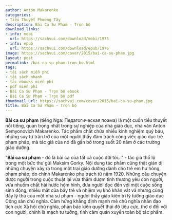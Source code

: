 ```yaml
---
author: Anton Makarenko
categories:
- Tiểu Thuyết Phương Tây
description: Bài Ca Sư Phạm - Trọn bộ
download_links:
- info: mobi
  url: https://sachvui.com/download/mobi/1975
- info: epub
  url: https://sachvui.com/download/epub/1976
image: https://sachvui.com/cover/2015/bai-ca-su-pham.jpg
layout: post
permalink: /bai-ca-su-pham-tron-bo.html
tags:
- tải sách miễn phí
- tải sách nhanh
- tải ebooks miễn phí
- pdf miễn phí
- Bài Ca Sư Phạm - Trọn bộ ebook
- Bài Ca Sư Phạm - Trọn bộ pdf
thumbnail_url: https://sachvui.com/cover/2015/bai-ca-su-pham.jpg
title: Bài Ca Sư Phạm - Trọn bộ
---
```


 <div class="item-desc text-justify"> <p><strong>Bài ca sư phạm</strong> (tiếng Nga: Педагогическая поэма) là một cuốn tiểu thuyết nổi tiếng, quan trọng nhất trong sự nghiệp của nhà giáo dục, nhà văn Anton Semyonovich Makarenko. Tác phẩm chất chứa nhiều kinh nghiệm quý báu, những suy tư trăn trở của một người thầy đảm trách công việc giáo dục trẻ phạm pháp, mà tác giả của nó đã gắn bó trong suốt 20 năm ở các trường giáo dưỡng.</p><p>"<strong>Bài ca sư phạm</strong> - đó là bài ca của tất cả cuộc đời tôi…" - tác giả thổ lộ trong một bức thư gửi Maksim Gorky. Nội dung tác phẩm cũng thật giản dị: những chuyện xảy ra trong một trại giáo dưỡng dành cho trẻ em hư hỏng, phạm pháp; do chính Makarenko phụ trách từ năm 1920. Những câu chuyện được người trong cuộc thuật lại vừa thắm đượm tình thương yêu con người, vừa nhuốm chất hài hước hóm hỉnh, đưa người đọc đến với một cuộc sống sinh động, nhiều mặt của bầy trẻ và nhiệm vụ khó khăn vất vả nhưng cũng đầy lý thú của một nhà sư phạm - người thầy giáo kiên trì lý tưởng giáo dục Cộng sản chủ nghĩa. Cảm hứng khẳng định mạnh mẽ chủ nghĩa nhân đạo tích cực Xã hội chủ nghĩa, phản bác kiên quyết thái độ tiêu cực, thờ ơ đối với con người, chính là mạch tư tưởng, tình cảm quán xuyến toàn bộ tác phẩm.</p> </div>
